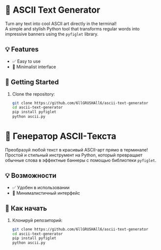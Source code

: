 # 🎨 ASCII Text Generator

Turn any text into cool ASCII art directly in the terminal!  
A simple and stylish Python tool that transforms regular words into impressive banners using the `pyfiglet` library.

## 💡 Features

- ✅ Easy to use
- 🎯 Minimalist interface

## 🚀 Getting Started

1. Clone the repository:

   ```bash
   git clone https://github.com/6llGRUSHAll6/ascii-text-generator
   cd ascii-text-generator
   pip install pyfiglet
   python ascii.py


# 🎨 Генератор ASCII-Текста

Преобразуй любой текст в красивый ASCII-арт прямо в терминале!  
Простой и стильный инструмент на Python, который превращает обычные слова в эффектные баннеры с помощью библиотеки `pyfiglet`.

## 💡 Возможности

- ✅ Удобен в использовании
- 🎯 Минималистичный интерфейс

## 🚀 Как начать

1. Клонируй репозиторий:
   ```bash
   git clone https://github.com/6llGRUSHAll6/ascii-text-generator
   cd ascii-text-generator
   pip install pyfiglet
   python ascii.py
